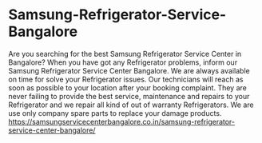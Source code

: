 # Samsung-Refrigerator-Service-Bangalore
Are you searching for the best Samsung Refrigerator Service Center in Bangalore? When you have got any Refrigerator problems, inform our Samsung Refrigerator Service Center Bangalore. We are always available on time for solve your Refrigerator issues. Our technicians will reach as soon as possible to your location after your booking complaint. They are never failing to provide the best service, maintenance and repairs to your Refrigerator and we repair all kind of out of warranty Refrigerators. We are use only company spare parts to replace your damage products.       https://samsungservicecenterbangalore.co.in/samsung-refrigerator-service-center-bangalore/
